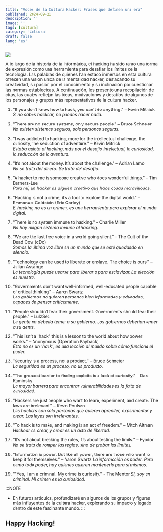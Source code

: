 ```yaml
---
title: "Voces de la Cultura Hacker: Frases que definen una era"
published: 2024-09-21
description: ''
image: ''
tags: [cultura]
category: 'Cultura'
draft: false 
lang: 'es'
---
```


![](https://ngathanblog.wordpress.com/wp-content/uploads/2019/02/hacker_culture.jpg?w=640)


A lo largo de la historia de la informática, el hacking ha sido tanto una forma de expresión como una herramienta para desafiar los límites de la tecnología. Las palabras de quienes han estado inmersos en esta cultura ofrecen una visión única de la mentalidad hacker, destacando su creatividad, su pasión por el conocimiento y su inclinación por cuestionar las normas establecidas. A continuación, les presento una recopilación de citas, las cuales reflejan las ideas, motivaciones y desafíos de algunos de los personajes y grupos más representativos de la cultura hacker.


1. "If you don’t know how to hack, you can’t do anything." – Kevin Mitnick  
   *Si no sabes hackear, no puedes hacer nada.* 

2. "There are no secure systems, only secure people." – Bruce Schneier  
   *No existen sistemas seguros, solo personas seguras.*

3. "I was addicted to hacking, more for the intellectual challenge, the curiosity, the seduction of adventure." – Kevin Mitnick  
   *Estaba adicto al hacking, más por el desafío intelectual, la curiosidad, la seducción de la aventura.*

4. "It’s not about the money. It’s about the challenge." – Adrian Lamo  
   *No se trata del dinero. Se trata del desafío.*

5. "A hacker to me is someone creative who does wonderful things." – Tim Berners-Lee  
   *Para mí, un hacker es alguien creativo que hace cosas maravillosas.*

6. "Hacking is not a crime, it’s a tool to explore the digital world." – Emmanuel Goldstein (Eric Corley)  
   *El hacking no es un crimen, es una herramienta para explorar el mundo digital.*

7.  "There is no system immune to hacking." – Charlie Miller  
    *No hay ningún sistema inmune al hacking.*

8.  "We are the last free voice in a world going silent." – The Cult of the Dead Cow (cDc)  
    *Somos la última voz libre en un mundo que se está quedando en silencio.*

9.  "Technology can be used to liberate or enslave. The choice is ours." – Julian Assange  
    *La tecnología puede usarse para liberar o para esclavizar. La elección es nuestra.*

10. "Governments don't want well-informed, well-educated people capable of critical thinking." – Aaron Swartz  
    *Los gobiernos no quieren personas bien informadas y educadas, capaces de pensar críticamente.*

11. "People shouldn’t fear their government. Governments should fear their people." – LulzSec  
    *La gente no debería temer a su gobierno. Los gobiernos deberían temer a su gente.*

12. "This isn’t a 'hack,' this is a lesson to the world about how power works." – Anonymous (Operation Payback)  
    *Esto no es un 'hack', es una lección al mundo sobre cómo funciona el poder.*

13. "Security is a process, not a product." – Bruce Schneier  
    *La seguridad es un proceso, no un producto.*

14. "The greatest barrier to finding exploits is a lack of curiosity." – Dan Kaminsky  
    *La mayor barrera para encontrar vulnerabilidades es la falta de curiosidad.*

15. "Hackers are just people who want to learn, experiment, and create. The laws are irrelevant." – Kevin Poulsen  
    *Los hackers son solo personas que quieren aprender, experimentar y crear. Las leyes son irrelevantes.*

16. "To hack is to make, and making is an act of freedom." – Mitch Altman  
    *Hackear es crear, y crear es un acto de libertad.*

17. "It’s not about breaking the rules, it’s about testing the limits." – Fyodor  
    *No se trata de romper las reglas, sino de probar los límites.*

18. "Information is power. But like all power, there are those who want to keep it for themselves." – Aaron Swartz
    *La información es poder. Pero como todo poder, hay quienes quieren mantenerlo para sí mismos.*

19. ""Yes, I am a criminal. My crime is curiosity." - The Mentor
    *Sí, soy un criminal. Mi crimen es la curiosidad.* 

:::NOTE
- En futuros artículos, profundizaré en algunos de los grupos y figuras más influyentes de la cultura hacker, explorando su impacto y legado dentro de este fascinante mundo.
:::

## Happy Hacking!